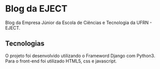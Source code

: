 # Blog da EJECT
Blog da Empresa Júnior da Escola de Ciências e Tecnologia da UFRN - EJECT.

## Tecnologias
O projeto foi desenvolvido utilizando o Frameword Django com Python3. Para o front-end foi utilizado HTML5, css e javascript.
